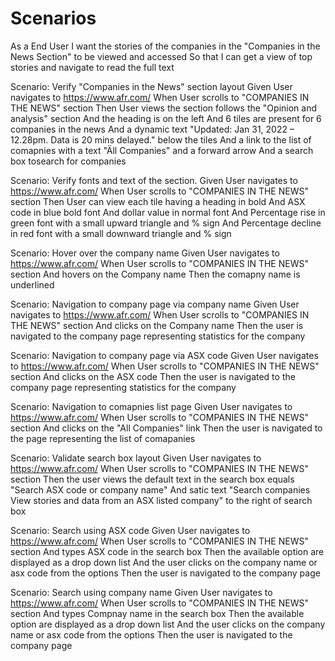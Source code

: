 Scenarios
==============

As a End User
I want the stories of the companies in the "Companies in the News Section" to be viewed and accessed
So that I can get a view of top stories and navigate to read the full text

Scenario: Verify "Companies in the News" section layout
Given User navigates to https://www.afr.com/
When User scrolls to "COMPANIES IN THE NEWS" section
Then User views the section follows the "Opinion and analysis" section
And the heading is on the left
And 6 tiles are present for 6 companies in the news
And a dynamic text "Updated: Jan 31, 2022 – 12.28pm. Data is 20 mins delayed." below the tiles
And a link to the list of comapnies with a text "Äll Companies" and a forward arrow
And a search box tosearch for companies

Scenario: Verify fonts and text of the section.
Given User navigates to https://www.afr.com/
When User scrolls to "COMPANIES IN THE NEWS" section
Then User can view each tile having a heading in bold 
And ASX code in blue bold font
And dollar value in normal font
And Percentage rise in green font with a small upward triangle and % sign
And Percentage decline in red font with a small downward triangle and % sign

Scenario: Hover over the company name
Given User navigates to https://www.afr.com/
When User scrolls to "COMPANIES IN THE NEWS" section
And hovers on the Company name 
Then the comapny name is underlined

Scenario: Navigation to company page via company name
Given User navigates to https://www.afr.com/
When User scrolls to "COMPANIES IN THE NEWS" section
And clicks on the Company name
Then the user is navigated to the company page representing statistics for the company

Scenario: Navigation to company page via ASX code
Given User navigates to https://www.afr.com/
When User scrolls to "COMPANIES IN THE NEWS" section
And clicks on the ASX code
Then the user is navigated to the company page representing statistics for the company

Scenario: Navigation to comapnies list page
Given User navigates to https://www.afr.com/
When User scrolls to "COMPANIES IN THE NEWS" section
And clicks on the "All Companies" link
Then the user is navigated to the page representing the list of comapanies

Scenario: Validate search box layout
Given User navigates to https://www.afr.com/
When User scrolls to "COMPANIES IN THE NEWS" section
Then the user views the default text in the search box equals "Search ASX code or company name"
And satic text "Search companies
View stories and data from an ASX listed company" to the right of search box

Scenario: Search using ASX code
Given User navigates to https://www.afr.com/
When User scrolls to "COMPANIES IN THE NEWS" section
And types ASX code in the search box
Then the available option are displayed as a drop down list
And the user clicks on the company name or asx code from the options
Then the user is navigated to the company page

Scenario: Search using company name
Given User navigates to https://www.afr.com/
When User scrolls to "COMPANIES IN THE NEWS" section
And types Compnay name in the search box
Then the available option are displayed as a drop down list
And the user clicks on the company name or asx code from the options
Then the user is navigated to the company page
